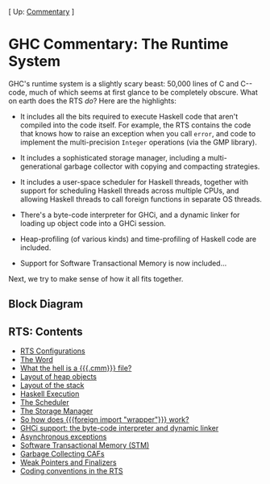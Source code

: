 
\[ Up: [Commentary](commentary) \]

# GHC Commentary: The Runtime System


GHC's runtime system is a slightly scary beast: 50,000 lines of C and C-- code, much of which seems at first glance to be completely obscure.  What on earth does the RTS *do*?  Here are the highlights:

- It includes all the bits required to execute Haskell code that aren't compiled into the code itself.
  For example, the RTS contains the code that knows how to raise an exception when you call `error`,
  and code to implement the multi-precision `Integer` operations (via the GMP library).

- It includes a sophisticated storage manager, including a multi-generational garbage collector with copying
  and compacting strategies.

- It includes a user-space scheduler for Haskell threads, together with support for scheduling Haskell threads
  across multiple CPUs, and allowing Haskell threads to call foreign functions in separate OS threads.

- There's a byte-code interpreter for GHCi, and a dynamic linker for loading up object code into a GHCi session.

- Heap-profiling (of various kinds) and time-profiling of Haskell code are included.

- Support for Software Transactional Memory is now included...


Next, we try to make sense of how it all fits together.

## Block Diagram

[](/trac/ghc/attachment/wiki/Commentary/Rts/rts-overview.png)

## RTS: Contents

- [RTS Configurations](commentary/rts/config)
- [The Word](commentary/rts/word)
- [What the hell is a {{{.cmm}}} file?](commentary/rts/cmm)
- [Layout of heap objects](commentary/rts/heap-objects)
- [Layout of the stack](commentary/rts/stack)
- [Haskell Execution](commentary/rts/haskell-execution)
- [The Scheduler](commentary/rts/scheduler)
- [The Storage Manager](commentary/rts/storage)
- [So how does {{{foreign import "wrapper"}}} work?](commentary/rts/ffi)
- [GHCi support: the byte-code interpreter and dynamic linker](commentary/rts/interpreter)
- [Asynchronous exceptions](commentary/rts/async-exceptions)
- [Software Transactional Memory (STM)](commentary/rts/stm)
- [Garbage Collecting CAFs](commentary/rts/ca-fs)
- [Weak Pointers and Finalizers](commentary/rts/weak)
- [Coding conventions in the RTS](commentary/rts/conventions)